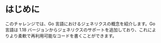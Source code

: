 # はじめに

このチャレンジでは、Go 言語におけるジェネリクスの概念を紹介します。Go 言語は 1.18 バージョンからジェネリクスのサポートを追加しており、これによりより柔軟で再利用可能なコードを書くことができます。
